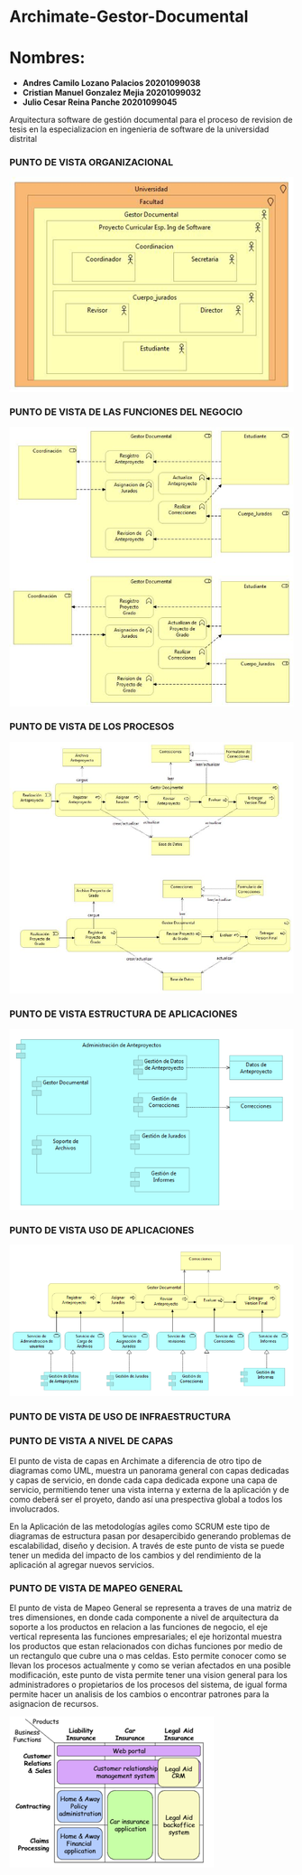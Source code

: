 # Archimate-Gestor-Documental

# Nombres: 	
- **Andres Camilo Lozano Palacios       20201099038**
- **Cristian Manuel Gonzalez Mejia	    20201099032**
- **Julio Cesar Reina Panche		        20201099045**

Arquitectura software de gestión documental para el proceso de revision de tesis en la especializacion en ingenieria de software de la universidad distrital

### PUNTO DE VISTA ORGANIZACIONAL

![PUNTO DE VISTA ORGANIZACIONAL](img/Organizacional.jpg)

### PUNTO DE VISTA DE LAS FUNCIONES DEL NEGOCIO

![PUNTO DE VISTA FUNCIONES DE NEGOCIO](img/Funciones3.jpg)

### PUNTO DE VISTA DE LOS PROCESOS

![PUNTO DE VISTA DE LOS PROCESOS](img/Procesos.jpg)

### PUNTO DE VISTA ESTRUCTURA DE APLICACIONES

![PUNTO DE VISTA ESTRUCTURA DE APLICACIONES](img/estructura2.PNG)

### PUNTO DE VISTA USO DE APLICACIONES

![PUNTO DE VISTA DE LOS PROCESOS](img/usoaplicaciones.PNG)

### PUNTO DE VISTA DE USO DE INFRAESTRUCTURA

### PUNTO DE VISTA A NIVEL DE CAPAS

El punto de vista de capas en Archimate a diferencia de otro tipo de diagramas como UML, muestra un panorama general con capas dedicadas y capas de servicio, en donde cada capa dedicada expone una capa de servicio, permitiendo tener una vista interna y externa de la aplicación y de como deberá ser el proyeto, dando así una prespectiva global a todos los involucrados. 

En la Aplicación de las metodologías agiles como SCRUM este tipo de diagramas de estructura pasan por desapercibido generando problemas de escalabilidad, diseño y decision. A través de este punto de vista se puede tener un medida del impacto de los cambios y del rendimiento de la aplicación al agregar nuevos servicios.

### PUNTO DE VISTA DE MAPEO GENERAL

El punto de vista de Mapeo General se representa a traves de una matriz de tres dimensiones, en donde cada componente a nivel de arquitectura da soporte a los productos en relacion a las funciones de negocio, el eje vertical representa las funciones empresariales; el eje horizontal muestra los productos que estan relacionados con dichas funciones por medio de un rectangulo que cubre una o mas celdas. Esto permite conocer como se llevan los procesos actualmente y como se verian afectados en una posible modificación, este punto de vista permite tener una vision general para los administradores o propietarios de los procesos del sistema, de igual forma permite hacer un analisis de los cambios o encontrar patrones para la asignacion de recursos.

![PUNTO DE VISTA DE MAPEO GENERAL](img/MapaGlobal.PNG)
